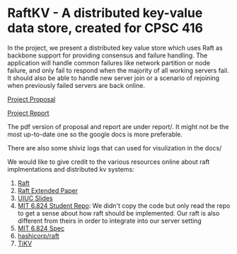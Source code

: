 # RaftKV - A distributed key-value data store, created for CPSC 416

In the project, we present a distributed key value store which uses Raft as backbone support for providing consensus and failure handling. The application will handle common failures like network partition or node failure, and only fail to respond when the majority of all working servers fail. It should also be able to handle new server join or a scenario of rejoining when previously failed servers are back online.

[Project Proposal](https://docs.google.com/document/d/1F1kRdzZonPuTNJB91N2Sqg59TD_I6zTZ37phJqRWuk0/edit?usp=sharing)

[Project Report](https://docs.google.com/document/d/1qoafSMMeXFOkbtHBCqcp3mrYMhMvkhB_bBF4Q-alhxo/edit?usp=sharing)

The pdf version of proposal and report are under report/. It might not be the most up-to-date one so the google docs is more preferable.

There are also some shiviz logs that can used for visulization in the docs/

We would like to give credit to the various resources online about raft implmentations and distributed kv systems:
1. [Raft](https://raft.github.io/)
2. [Raft Extended Paper](https://raft.github.io/raft.pdf)
3. [UIUC Slides](https://raft.github.io/slides/uiuc2016.pdf)
4. [MIT 6.824 Student Repo](https://github.com/WenbinZhu/mit-6.824-labs): We didn't copy the code but only read the repo to get a sense about how raft should be implemented. Our raft is also different from theirs in order to integrate into our server setting
5. [MIT 6.824 Spec](https://pdos.csail.mit.edu/6.824/labs/lab-raft.html)
6. [hashicorp/raft](https://github.com/hashicorp/raft)
7. [TiKV](https://github.com/pingcap/tikv)

